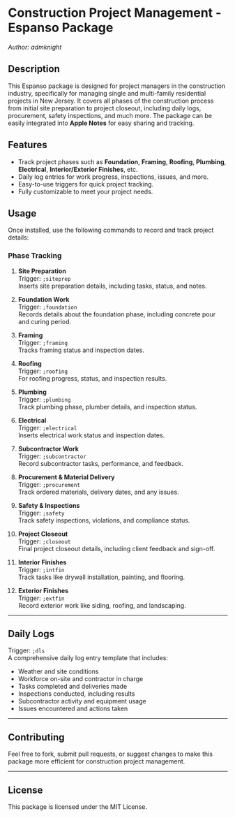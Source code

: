 # Construction Project Management - Espanso Package
*Author: admknight*

## Description
This Espanso package is designed for project managers in the construction industry, specifically for managing single and multi-family residential projects in New Jersey. It covers all phases of the construction process from initial site preparation to project closeout, including daily logs, procurement, safety inspections, and much more. The package can be easily integrated into **Apple Notes** for easy sharing and tracking.

## Features
- Track project phases such as **Foundation**, **Framing**, **Roofing**, **Plumbing**, **Electrical**, **Interior/Exterior Finishes**, etc.
- Daily log entries for work progress, inspections, issues, and more.
- Easy-to-use triggers for quick project tracking.
- Fully customizable to meet your project needs.

## Usage

Once installed, use the following commands to record and track project details:

### **Phase Tracking**
1. **Site Preparation**  
   Trigger: `;siteprep`  
   Inserts site preparation details, including tasks, status, and notes.

2. **Foundation Work**  
   Trigger: `;foundation`  
   Records details about the foundation phase, including concrete pour and curing period.

3. **Framing**  
   Trigger: `;framing`  
   Tracks framing status and inspection dates.

4. **Roofing**  
   Trigger: `;roofing`  
   For roofing progress, status, and inspection results.

5. **Plumbing**  
   Trigger: `;plumbing`  
   Track plumbing phase, plumber details, and inspection status.

6. **Electrical**  
   Trigger: `;electrical`  
   Inserts electrical work status and inspection dates.

7. **Subcontractor Work**  
   Trigger: `;subcontractor`  
   Record subcontractor tasks, performance, and feedback.

8. **Procurement & Material Delivery**  
   Trigger: `;procurement`  
   Track ordered materials, delivery dates, and any issues.

9. **Safety & Inspections**  
   Trigger: `;safety`  
   Track safety inspections, violations, and compliance status.

10. **Project Closeout**  
    Trigger: `;closeout`  
    Final project closeout details, including client feedback and sign-off.

11. **Interior Finishes**  
    Trigger: `;intfin`  
    Track tasks like drywall installation, painting, and flooring.

12. **Exterior Finishes**  
    Trigger: `;extfin`  
    Record exterior work like siding, roofing, and landscaping.

---

## **Daily Logs**
Trigger: `;dls`  
A comprehensive daily log entry template that includes:
- Weather and site conditions
- Workforce on-site and contractor in charge
- Tasks completed and deliveries made
- Inspections conducted, including results
- Subcontractor activity and equipment usage
- Issues encountered and actions taken

---

## Contributing
Feel free to fork, submit pull requests, or suggest changes to make this package more efficient for construction project management.

---

## License
This package is licensed under the MIT License.
